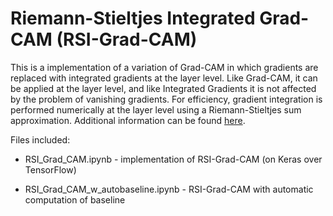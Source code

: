 # Riemann-Stieltjes Integrated Grad-CAM (RSI-Grad-CAM)

This is a implementation of a variation of Grad-CAM in which gradients are replaced with integrated gradients at the layer level. Like Grad-CAM, it can be applied at the layer level, and like Integrated Gradients it is not affected by the problem of vanishing gradients. For efficiency, gradient integration is performed numerically at the layer level using a Riemann-Stieltjes sum approximation. Additional information can be found [here](https://arxiv.org/abs/2205.10900). 

Files included:

- RSI_Grad_CAM.ipynb - implementation of RSI-Grad-CAM (on Keras over TensorFlow)

- RSI_Grad_CAM_w_autobaseline.ipynb - RSI-Grad-CAM with automatic computation of baseline
